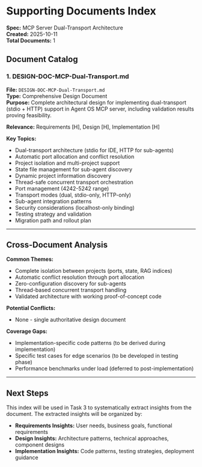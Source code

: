 # Supporting Documents Index

**Spec:** MCP Server Dual-Transport Architecture  
**Created:** 2025-10-11  
**Total Documents:** 1

## Document Catalog

### 1. DESIGN-DOC-MCP-Dual-Transport.md

**File:** `DESIGN-DOC-MCP-Dual-Transport.md`  
**Type:** Comprehensive Design Document  
**Purpose:** Complete architectural design for implementing dual-transport (stdio + HTTP) support in Agent OS MCP server, including validation results proving feasibility.

**Relevance:** Requirements [H], Design [H], Implementation [H]

**Key Topics:**
- Dual-transport architecture (stdio for IDE, HTTP for sub-agents)
- Automatic port allocation and conflict resolution
- Project isolation and multi-project support
- State file management for sub-agent discovery
- Dynamic project information discovery
- Thread-safe concurrent transport orchestration
- Port management (4242-5242 range)
- Transport modes (dual, stdio-only, HTTP-only)
- Sub-agent integration patterns
- Security considerations (localhost-only binding)
- Testing strategy and validation
- Migration path and rollout plan

---

## Cross-Document Analysis

**Common Themes:**
- Complete isolation between projects (ports, state, RAG indices)
- Automatic conflict resolution through port allocation
- Zero-configuration discovery for sub-agents
- Thread-based concurrent transport handling
- Validated architecture with working proof-of-concept code

**Potential Conflicts:**
- None - single authoritative design document

**Coverage Gaps:**
- Implementation-specific code patterns (to be derived during implementation)
- Specific test cases for edge scenarios (to be developed in testing phase)
- Performance benchmarks under load (deferred to post-implementation)

---

## Next Steps

This index will be used in Task 3 to systematically extract insights from the document. The extracted insights will be organized by:
- **Requirements Insights:** User needs, business goals, functional requirements
- **Design Insights:** Architecture patterns, technical approaches, component designs
- **Implementation Insights:** Code patterns, testing strategies, deployment guidance

